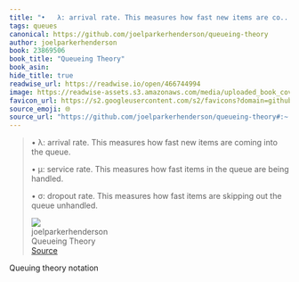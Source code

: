 ```yaml
---
title: "•   λ: arrival rate. This measures how fast new items are co..."
tags: queues
canonical: https://github.com/joelparkerhenderson/queueing-theory
author: joelparkerhenderson
book: 23869506
book_title: "Queueing Theory"
book_asin: 
hide_title: true
readwise_url: https://readwise.io/open/466744994
image: https://readwise-assets.s3.amazonaws.com/media/uploaded_book_covers/profile_265723/queueing-theory
favicon_url: https://s2.googleusercontent.com/s2/favicons?domain=github.com
source_emoji: 🌐
source_url: "https://github.com/joelparkerhenderson/queueing-theory#:~:text=%E2%80%A2%20%CE%BB%3A%20arrival,the%20queue%20unhandled."
---
```


> •   λ: arrival rate. This measures how fast new items are coming into the queue.
>     
> •   μ: service rate. This measures how fast items in the queue are being handled.
>     
> •   σ: dropout rate. This measures how fast items are skipping out the queue unhandled.
> <div class="quoteback-footer"><div class="quoteback-avatar"><img class="mini-favicon" src="https://s2.googleusercontent.com/s2/favicons?domain=github.com"></div><div class="quoteback-metadata"><div class="metadata-inner"><span style="display:none">FROM:</span><div aria-label="joelparkerhenderson" class="quoteback-author"> joelparkerhenderson</div><div aria-label="Queueing Theory" class="quoteback-title"> Queueing Theory</div></div></div><div class="quoteback-backlink"><a target="_blank" aria-label="go to the full text of this quotation" rel="noopener" href="https://github.com/joelparkerhenderson/queueing-theory#:~:text=%E2%80%A2%20%CE%BB%3A%20arrival,the%20queue%20unhandled." class="quoteback-arrow"> Source</a></div></div>

Queuing theory notation